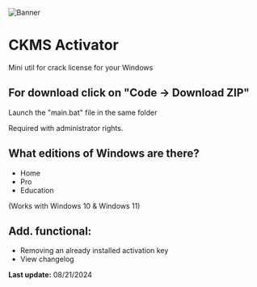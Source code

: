 ![Banner](https://github.com/user-attachments/assets/73b66559-2175-4726-b4ba-4cb91bcbc4a1)
# CKMS Activator
Mini util for crack license for your Windows

## For download click on "Code -> Download ZIP"

Launch the "main.bat" file in the same folder

Required with administrator rights.

## What editions of Windows are there?
- Home
- Pro
- Education

(Works with Windows 10 & Windows 11)

## Add. functional:
- Removing an already installed activation key
- View changelog

**Last update:** 08/21/2024
